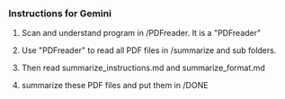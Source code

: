 ### Instructions for Gemini

1. Scan and understand program in /PDFreader. It is a "PDFreader"

2. Use "PDFreader" to read all PDF files in /summarize and sub folders.

3. Then read summarize_instructions.md and summarize_format.md

4. summarize these PDF files and put them in /DONE